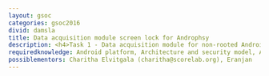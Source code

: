 ```yaml
---
layout: gsoc
categories: gsoc2016
divid: damsla
title: Data acquisition module screen lock for Androphsy
description: <h4>Task 1 - Data acquisition module for non-rooted Android smartphones</h4><p>The development should enable acquisition of raw evidence from an Android smartphone file system that does not have root access.</p><h4>Task 2 - Screen lock – pattern, pin unlock or bypass</h4><p>This functionality should bypass or unlock screen lock in form of pattern or pin. In here there are several scenarios to consider. As an instance consider situation device is not rooted, and device is locked at the time of seize. Another easy case is device is rooted and device was unlock at the time of seize.</p>
requiredknowledge: Android platform, Architecture and security model, Android application development, Java
possiblementors: Charitha Elvitgala (charitha@scorelab.org), Eranjan
---
```

